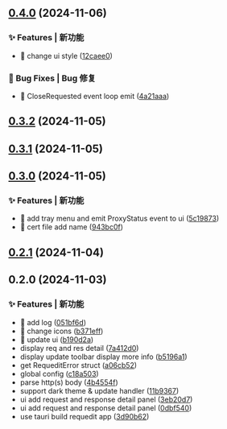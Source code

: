 

## [0.4.0](https://github.com/requedit/requedit/compare/v0.3.2...v0.4.0) (2024-11-06)

### ✨ Features | 新功能

* 🎸 change ui style ([12caee0](https://github.com/requedit/requedit/commit/12caee0964ca1c4ae178d2fac8841bc9086d9538))

### 🐛 Bug Fixes | Bug 修复

* 🐛 CloseRequested event loop emit ([4a21aaa](https://github.com/requedit/requedit/commit/4a21aaa2a1869aca8bd2234ea8cc304518351b91))

## [0.3.2](https://github.com/requedit/requedit/compare/v0.3.1...v0.3.2) (2024-11-05)

## [0.3.1](https://github.com/requedit/requedit/compare/v0.3.0...v0.3.1) (2024-11-05)

## [0.3.0](https://github.com/requedit/requedit/compare/v0.2.1...v0.3.0) (2024-11-05)

### ✨ Features | 新功能

* 🎸 add tray menu and emit ProxyStatus event to ui ([5c19873](https://github.com/requedit/requedit/commit/5c1987354248b7d008114d430050754d9ca8d262))
* 🎸 cert file add name ([943bc0f](https://github.com/requedit/requedit/commit/943bc0f143459326d8a8a1c298f7b986a3c63346))

## [0.2.1](https://github.com/requedit/requedit/compare/v0.2.0...v0.2.1) (2024-11-04)

## 0.2.0 (2024-11-03)

### ✨ Features | 新功能

* 🎸 add log ([051bf6d](https://github.com/requedit/requedit/commit/051bf6d1e52a6791fd316f4e7896a1daecb61c69))
* 🎸 change icons ([b371eff](https://github.com/requedit/requedit/commit/b371eff4a8435d6f127281721f29b7376a4aa8f4))
* 🎸 update ui ([b190d2a](https://github.com/requedit/requedit/commit/b190d2ae800b1d27fd23c0177d7edff51ff64b40))
* display req and res detail ([7a412d0](https://github.com/requedit/requedit/commit/7a412d05552a2c816307859b6bb4d6bf5f4460e1))
* display update toolbar display more info ([b5196a1](https://github.com/requedit/requedit/commit/b5196a137d59a2466b7ca5b5e0f2858874fa96fe))
* get RequeditError struct ([a06cb52](https://github.com/requedit/requedit/commit/a06cb5261c516b4568e3e56b53d1f6bfe413459b))
* global config ([c18a503](https://github.com/requedit/requedit/commit/c18a503ba34f25736f9247636ce825cbb6aa8ce6))
* parse http(s) body ([4b4554f](https://github.com/requedit/requedit/commit/4b4554fb6e1327ed3cedbe257274fad0a9419abd))
* support dark theme & update handler ([11b9367](https://github.com/requedit/requedit/commit/11b9367162247053c47db260555a0bb8d4adc113))
* ui add request and response detail panel ([3eb20d7](https://github.com/requedit/requedit/commit/3eb20d713634160008b9b70cdc4dc374fefbae48))
* ui add request and response detail panel ([0dbf540](https://github.com/requedit/requedit/commit/0dbf54060cd4c6462ca8fe5b1609e78831e18f14))
* use tauri build requedit app ([3d90b62](https://github.com/requedit/requedit/commit/3d90b627018016d58d86124024d9c91a8ac22759))
